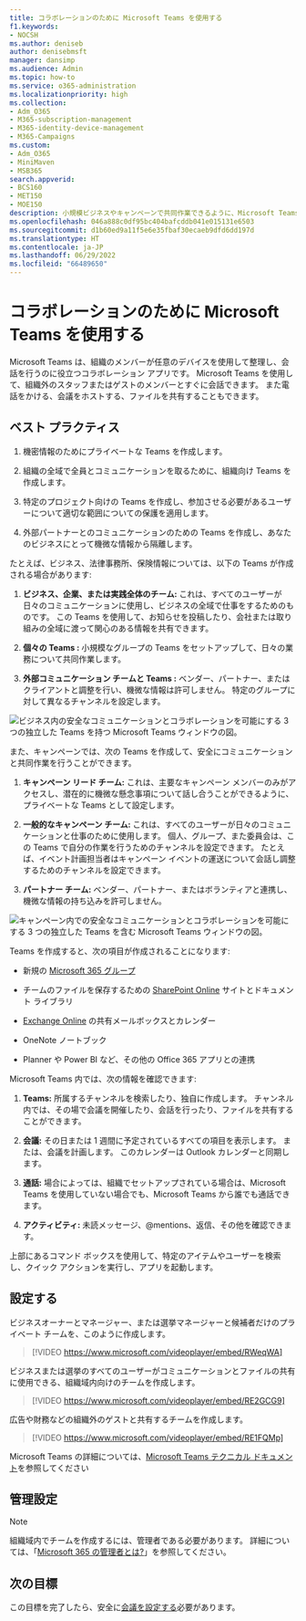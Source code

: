 ```yaml
---
title: コラボレーションのために Microsoft Teams を使用する
f1.keywords:
- NOCSH
ms.author: deniseb
author: denisebmsft
manager: dansimp
ms.audience: Admin
ms.topic: how-to
ms.service: o365-administration
ms.localizationpriority: high
ms.collection:
- Adm_O365
- M365-subscription-management
- M365-identity-device-management
- M365-Campaigns
ms.custom:
- Adm_O365
- MiniMaven
- MSB365
search.appverid:
- BCS160
- MET150
- MOE150
description: 小規模ビジネスやキャンペーンで共同作業できるように、Microsoft Teams でチームを作成する理由と方法について説明します。
ms.openlocfilehash: 046a888c0df95bc404bafcddb041e015131e6503
ms.sourcegitcommit: d1b60ed9a11f5e6e35fbaf30ecaeb9dfd6dd197d
ms.translationtype: HT
ms.contentlocale: ja-JP
ms.lasthandoff: 06/29/2022
ms.locfileid: "66489650"
---
```

# <a name="use-microsoft-teams-for-collaboration"></a>コラボレーションのために Microsoft Teams を使用する

Microsoft Teams は、組織のメンバーが任意のデバイスを使用して整理し、会話を行うのに役立つコラボレーション アプリです。 Microsoft Teams を使用して、組織外のスタッフまたはゲストのメンバーとすぐに会話できます。 また電話をかける、会議をホストする、ファイルを共有することもできます。

## <a name="best-practices"></a>ベスト プラクティス

1. 機密情報のためにプライベートな Teams を作成します。

1. 組織の全域で全員とコミュニケーションを取るために、組織向け Teams を作成します。

1. 特定のプロジェクト向けの Teams を作成し、参加させる必要があるユーザーについて適切な範囲についての保護を適用します。

1. 外部パートナーとのコミュニケーションのための Teams を作成し、あなたのビジネスにとって機微な情報から隔離します。

たとえば、ビジネス、法律事務所、保険情報については、以下の Teams が作成される場合があります:

1. **ビジネス、企業、または実践全体のチーム:** これは、すべてのユーザーが日々のコミュニケーションに使用し、ビジネスの全域で仕事をするためのものです。 この Teams を使用して、お知らせを投稿したり、会社または取り組みの全域に渡って関心のある情報を共有できます。

1. **個々の Teams :** 小規模なグループの Teams をセットアップして、日々の業務について共同作業します。

1. **外部コミュニケーション チームと Teams :** ベンダー、パートナー、またはクライアントと調整を行い、機微な情報は許可しません。 特定のグループに対して異なるチャンネルを設定します。

![ビジネス内の安全なコミュニケーションとコラボレーションを可能にする 3 つの独立した Teams を持つ Microsoft Teams ウィンドウの図。](../media/m365-democracy-teams-business-collab.png)

また、キャンペーンでは、次の Teams を作成して、安全にコミュニケーションと共同作業を行うことができます。

1. **キャンペーン リード チーム:** これは、主要なキャンペーン メンバーのみがアクセスし、潜在的に機微な懸念事項について話し合うことができるように、プライベートな Teams として設定します。

2. **一般的なキャンペーン チーム:** これは、すべてのユーザーが日々のコミュニケーションと仕事のために使用します。 個人、グループ、また委員会は、この Teams で自分の作業を行うためのチャンネルを設定できます。 たとえば、イベント計画担当者はキャンペーン イベントの運送について会話し調整するためのチャンネルを設定できます。

3. **パートナー チーム:** ベンダー、パートナー、またはボランティアと連携し、機微な情報の持ち込みを許可しません。

![キャンペーン内での安全なコミュニケーションとコラボレーションを可能にする 3 つの独立した Teams を含む Microsoft Teams ウィンドウの図。](../media/m365-democracy-teams-collab.png)

Teams を作成すると、次の項目が作成されることになります:

- 新規の [Microsoft 365 グループ](/MicrosoftTeams/office-365-groups)

- チームのファイルを保存するための [SharePoint Online](/MicrosoftTeams/sharepoint-onedrive-interact) サイトとドキュメント ライブラリ

- [Exchange Online](/MicrosoftTeams/exchange-teams-interact) の共有メールボックスとカレンダー

- OneNote ノートブック

- Planner や Power BI など、その他の Office 365 アプリとの連携

Microsoft Teams 内では、次の情報を確認できます:

1. **Teams:** 所属するチャンネルを検索したり、独自に作成します。 チャンネル内では、その場で会議を開催したり、会話を行ったり、ファイルを共有することができます。

2. **会議:** その日または 1 週間に予定されているすべての項目を表示します。 または、会議を計画します。 このカレンダーは Outlook カレンダーと同期します。

3. **通話:** 場合によっては、組織でセットアップされている場合は、Microsoft Teams を使用していない場合でも、Microsoft Teams から誰でも通話できます。

4. **アクティビティ:** 未読メッセージ、@mentions、返信、その他を確認できます。

上部にあるコマンド ボックスを使用して、特定のアイテムやユーザーを検索し、クイック アクションを実行し、アプリを起動します。

## <a name="set-it-up"></a>設定する

ビジネスオーナーとマネージャー、または選挙マネージャーと候補者だけのプライベート チームを、このように作成します。

> [!VIDEO https://www.microsoft.com/videoplayer/embed/RWeqWA]

ビジネスまたは選挙のすべてのユーザーがコミュニケーションとファイルの共有に使用できる、組織域内向けのチームを作成します。

> [!VIDEO https://www.microsoft.com/videoplayer/embed/RE2GCG9]

広告や財務などの組織外のゲストと共有するチームを作成します。

> [!VIDEO https://www.microsoft.com/videoplayer/embed/RE1FQMp]

Microsoft Teams の詳細については、[Microsoft Teams テクニカル ドキュメント](/microsoftteams/microsoft-teams)を参照してください

## <a name="admin-settings"></a>管理設定

> [!NOTE]
> 組織域内でチームを作成するには、管理者である必要があります。 詳細については、「[Microsoft 365 の管理者とは?](https://support.office.com/article/what-is-an-admin-e123627e-4892-4461-b9aa-1b6d57a5cfa4?ui=en-US&rs=en-US&ad=US)」を参照してください。

## <a name="next-objective"></a>次の目標

この目標を完了したら、安全に[会議を設定する](set-up-meetings.md)必要があります。

